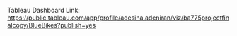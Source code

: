 Tableau Dashboard Link: https://public.tableau.com/app/profile/adesina.adeniran/viz/ba775projectfinalcopy/BlueBikes?publish=yes
